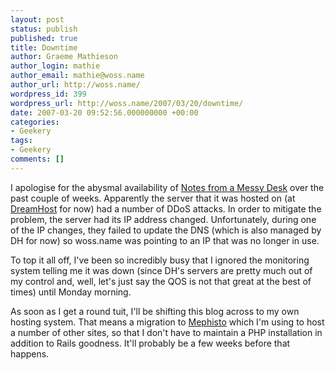```yaml
---
layout: post
status: publish
published: true
title: Downtime
author: Graeme Mathieson
author_login: mathie
author_email: mathie@woss.name
author_url: http://woss.name/
wordpress_id: 399
wordpress_url: http://woss.name/2007/03/20/downtime/
date: 2007-03-20 09:52:56.000000000 +00:00
categories:
- Geekery
tags:
- Geekery
comments: []
---
```

I apologise for the abysmal availability of [Notes from a Messy Desk](http://woss.name/) over the past couple of weeks.  Apparently the server that it was hosted on (at [DreamHost](http://www.dreamhost.com/) for now) had a number of DDoS attacks.  In order to mitigate the problem, the server had its IP address changed.  Unfortunately, during one of the IP changes, they failed to update the DNS (which is also managed by DH for now) so woss.name was pointing to an IP that was no longer in use.

To top it all off, I've been so incredibly busy that I ignored the monitoring system telling me it was down (since DH's servers are pretty much out of my control and, well, let's just say the QOS is not that great at the best of times) until Monday morning.

As soon as I get a round tuit, I'll be shifting this blog across to my own hosting system.  That means a migration to [Mephisto](http://www.mephistoblog.com/) which I'm using to host a number of other sites, so that I don't have to maintain a PHP installation in addition to Rails goodness.  It'll probably be a few weeks before that happens.
